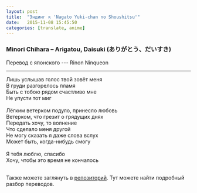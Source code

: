 ```yaml
---
layout: post
title:  "Эндинг к 'Nagato Yuki-chan no Shoushitsu'"
date:   2015-11-08 15:45:50
categories: [translate, anime]
---
```


<div class="modal fade" id="myModal" tabindex="-1" role="dialog" aria-labelledby="myModalLabel" aria-hidden="true">
      <div class="modal-dialog">
        <div class="modal-content">
		<center>
          <div class="modal-body">               
          </div>
		</center>
        </div><!-- /.modal-content -->
      </div><!-- /.modal-dialog -->
    </div><!-- /.modal -->

<div class="thumbnails">
</div>

### Minori Chihara &ndash; Arigatou, Daisuki (ありがとう、だいすき)

Перевод с японского --- Rinon Ninqueon<br>
<hr>
Лишь услышав голос твой зовёт меня<br>
В груди разгорелось пламя<br>
Быть с тобою рядом счастливо мне<br>
Не упусти тот миг<br>
<br>
Лёгким ветерком подуло, принесло любовь<br>
Ветерком, что грезит о грядущих днях<br>
Передать хочу, то волнение<br>
Что сделало меня другой<br>
Не могу сказать я даже слова вслух<br>
Может быть, когда-нибудь смогу<br>
<br>
Я тебя люблю, спасибо<br>
Хочу, чтобы это время не кончалось<br>
<br><p>Также можете заглянуть в <a href="https://github.com/RinonNinqueon/source/tree/master/translate">репозиторий</a>. Тут можете найти подробный разбор переводов.</p>
<br><br><br><br><br>